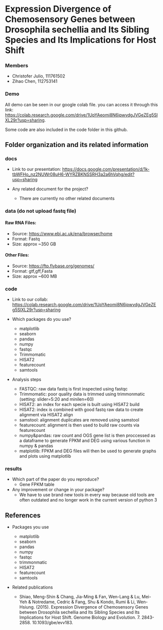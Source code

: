 # Expression Divergence of Chemosensory Genes between Drosophila sechellia and Its Sibling Species and Its Implications for Host Shift
### Members
* Christofer Julio, 111761502
* Zihao Chen, 112753141


### Demo 
All demo can be seen in our google colab file. you can access it through this link: https://colab.research.google.com/drive/1UpYAeomi8N6ipwvdgJVGeZEg5SlXL29r?usp=sharing. 

Some code are also included in the code folder in this github.

## Folder organization and its related information


### docs
* Link to our presentation: https://docs.google.com/presentation/d/1k-tbWFHo_nz2NUWr08uH6-WYRZBKNSSRH3a2a6hVqhg/edit?usp=sharing

* Any related document for the project?
  * There are currently no other related documents

### data (do not upload fastq file)
#### Raw RNA Files:
* Source: https://www.ebi.ac.uk/ena/browser/home
* Format: Fastq
* Size: approx ~350 GB

#### Other Files:
* Source: https://ftp.flybase.org/genomes/
* Format: gtf,gff,Fasta
* Size: approx ~600 MB

### code
* Link to our collab: https://colab.research.google.com/drive/1UpYAeomi8N6ipwvdgJVGeZEg5SlXL29r?usp=sharing
* Which packages do you use? 
  * matplotlib
  * seaborn
  * pandas
  * numpy
  * fastqc
  * Trimmomatic 
  * HISAT2
  * featurecount
  * samtools

* Analysis steps
  * FASTQC: raw data fastq is first inspected using fastqc
  * Trimmomatic: poor quality data is trimmed using trimmonmatic (setting: slider=5:20 and minilen=60)
  * HISAT2: an index for each specie is built using HISAT2 build
  * HISAT2: index is combined with good fastq raw data to create alignment via HISAT2 align
  * samstool: alignment duplicates are removed using samstool
  * featurecount: alignment is then used to build raw counts via featurecount
  * numpy&pandas: raw count and OGS gene list is then proccessed as a dataframe to generate FPKM and DEG using various function in numpy & pandas
  *  matplotlib: FPKM and DEG files will then be used to generate graphs and plots using matplotlib

### results
* Which part of the paper do you reproduce?
  * Gene FPKM table
* Any improvement or change in your package?
  * We have to use brand new tools in every way because old tools are often outdated and no longer work in the current version of python 3

## References
* Packages you use
  * matplotlib
  * seaborn
  * pandas
  * numpy
  * fastqc
  * trimmonmatic
  * HISAT2
  * featurecount
  * samtools

* Related publications
  * Shiao, Meng-Shin & Chang, Jia-Ming & Fan, Wen-Lang & Lu, Mei-Yeh & Notredame, Cedric & Fang, Shu & Kondo, Rumi & Li, Wen-Hsiung. (2015). Expression Divergence of Chemosensory Genes between Drosophila sechellia and Its Sibling Species and Its Implications for Host Shift. Genome Biology and Evolution. 7. 2843-2858. 10.1093/gbe/evv183. 
